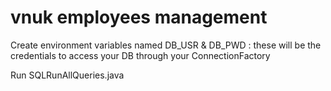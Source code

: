 # vnuk employees management
Create environment variables named DB_USR & DB_PWD : these will be the credentials to access your DB through your ConnectionFactory

Run SQLRunAllQueries.java